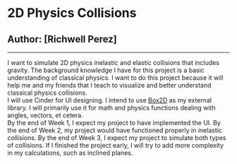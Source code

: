 # 2D Physics Collisions

## Author: [Richwell Perez]

---

I want to simulate 2D physics inelastic and elastic collisions that includes gravity. The background knowledge I have for this project is a basic   understanding of classical physics. I want to do this project because it will help me and my friends that I teach to visualize and better understand classical physics collisions.  
I will use Cinder for UI designing. I intend to use [Box2D](https://box2d.org/) as my external library. I will primarily use it for math and physics functions dealing with angles, vectors, et cetera.  
By the end of Week 1, I expect my project to have implemented the UI. By the end of Week 2, my project would have functioned properly in inelastic collisions. By the end of Week 3, I expect my project to simulate both types of collisions. If I finished the   project early, I will try to add more complexity in my calculations, such as inclined planes.
